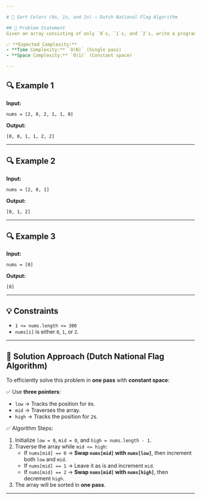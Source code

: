 ```yaml
---

# 🚩 Sort Colors (0s, 1s, and 2s) — Dutch National Flag Algorithm  

## 📝 Problem Statement  
Given an array consisting of only `0`s, `1`s, and `2`s, write a program to **in-place sort** the array without using any inbuilt sort functions.  

✅ **Expected Complexity:**  
- **Time Complexity:** `O(N)` (Single pass)  
- **Space Complexity:** `O(1)` (Constant space)  

---
```


## 🔍 Example 1  
**Input:**  
```
nums = [2, 0, 2, 1, 1, 0]
```

**Output:**  
```
[0, 0, 1, 1, 2, 2]
```

---

## 🔍 Example 2  
**Input:**  
```
nums = [2, 0, 1]
```

**Output:**  
```
[0, 1, 2]
```

---

## 🔍 Example 3  
**Input:**  
```
nums = [0]
```

**Output:**  
```
[0]
```

---

## 💡 Constraints  
- `1 <= nums.length <= 300`  
- `nums[i]` is either `0`, `1`, or `2`.  

---

## 🚀 Solution Approach (Dutch National Flag Algorithm)  
To efficiently solve this problem in **one pass** with **constant space**:  

✅ Use **three pointers**:  
- `low` → Tracks the position for `0`s.  
- `mid` → Traverses the array.  
- `high` → Tracks the position for `2`s.  

✅ Algorithm Steps:  
1. Initialize `low = 0`, `mid = 0`, and `high = nums.length - 1`.  
2. Traverse the array while `mid <= high`:  
   - If `nums[mid] == 0` → **Swap `nums[mid]` with `nums[low]`**, then increment both `low` and `mid`.  
   - If `nums[mid] == 1` → Leave it as is and increment `mid`.  
   - If `nums[mid] == 2` → **Swap `nums[mid]` with `nums[high]`**, then decrement `high`.  
3. The array will be sorted in **one pass**.  

---
